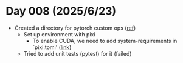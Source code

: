 # Day 008 (2025/6/23)
- Created a directory for pytorch custom ops ([ref](https://docs.modular.com/max/tutorials/custom-kernels-pytorch))
    - Set up environment with pixi
        - To enable CUDA, we need to add system-requirements in `pixi.toml' ([link](https://pixi.sh/dev/workspace/system_requirements/#using-cuda-in-pixi))
    - Tried to add unit tests (pytest) for it (failed)
